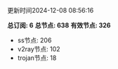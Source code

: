 更新时间2024-12-08 08:56:16

**总订阅: 6**
**总节点: 638**
**有效节点: 326**
- ss节点: 206
- v2ray节点: 102
- trojan节点: 18
